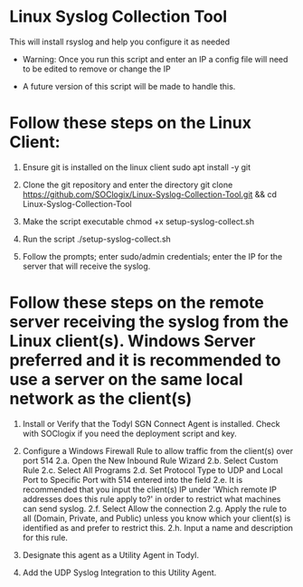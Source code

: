 # Linux Syslog Collection Tool
 This will install rsyslog and help you configure it as needed

* Warning: Once you run this script and enter an IP a config file will need to be edited to remove or change the IP
- A future version of this script will be made to handle this.

# Follow these steps on the Linux Client:
1. Ensure git is installed on the linux client
sudo apt install -y git

2. Clone the git repository and enter the directory
git clone https://github.com/SOClogix/Linux-Syslog-Collection-Tool.git && cd Linux-Syslog-Collection-Tool

3. Make the script executable
chmod +x setup-syslog-collect.sh

4. Run the script
./setup-syslog-collect.sh

5. Follow the prompts; enter sudo/admin credentials; enter the IP for the server that will receive the syslog.

# Follow these steps on the remote server receiving the syslog from the Linux client(s). Windows Server preferred and it is recommended to use a server on the same local network as the client(s)
1. Install or Verify that the Todyl SGN Connect Agent is installed.
Check with SOClogix if you need the deployment script and key.

2. Configure a Windows Firewall Rule to allow traffic from the client(s) over port 514
2.a. Open the New Inbound Rule Wizard
2.b. Select Custom Rule
2.c. Select All Programs
2.d. Set Protocol Type to UDP and Local Port to Specific Port with 514 entered into the field
2.e. It is recommended that you input the client(s) IP under 'Which remote IP addresses does this rule apply to?' in order to restrict what machines can send syslog.
2.f. Select Allow the connection
2.g. Apply the rule to all (Domain, Private, and Public) unless you know which your client(s) is identified as and prefer to restrict this.
2.h. Input a name and description for this rule.
 
3. Designate this agent as a Utility Agent in Todyl.

4. Add the UDP Syslog Integration to this Utility Agent.